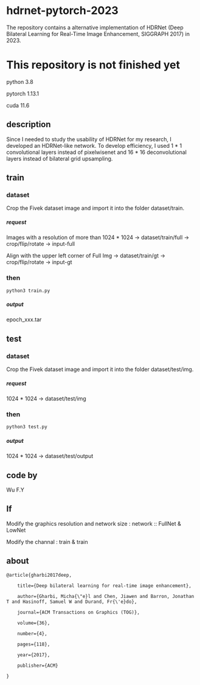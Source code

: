 # hdrnet-pytorch-2023
The repository contains a alternative implementation of HDRNet (Deep Bilateral Learning for Real-Time Image Enhancement, SIGGRAPH 2017) in 2023.

# This repository is not finished yet

python 3.8

pytorch 1.13.1

cuda 11.6

## description
Since I needed to study the usability of HDRNet for my research, I developed an HDRNet-like network. To develop efficiency, I used 1 * 1 convolutional layers instead of pixelwisenet and 16 * 16 deconvolutional layers instead of bilateral grid upsampling.

## train

### dataset
Crop the Fivek dataset image and import it into the folder dataset/train.

##### request
Images with a resolution of more than 1024 * 1024 -> dataset/train/full -> crop/flip/rotate -> input-full


Align with the upper left corner of Full Img -> dataset/train/gt -> crop/flip/rotate -> input-gt

### then
```sh
python3 train.py 
```
##### output
epoch_xxx.tar

## test

### dataset
Crop the Fivek dataset image and import it into the folder dataset/test/img.

##### request
1024 * 1024 -> dataset/test/img  

### then
```sh
python3 test.py
```
##### output
1024 * 1024 -> dataset/test/output


## code by
Wu F.Y 

## If
Modify the graphics resolution and network size : network :: FullNet & LowNet

Modify the channal : train & train

## about
    @article{gharbi2017deep,

        title={Deep bilateral learning for real-time image enhancement},

        author={Gharbi, Micha{\"e}l and Chen, Jiawen and Barron, Jonathan T and Hasinoff, Samuel W and Durand, Fr{\'e}do},

        journal={ACM Transactions on Graphics (TOG)},

        volume={36},

        number={4},

        pages={118},

        year={2017},

        publisher={ACM}
      
    }
